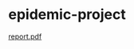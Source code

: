 # epidemic-project
[report.pdf](https://github.com/AndreaFraternali/epidemic-project/files/8999838/report.pdf)

